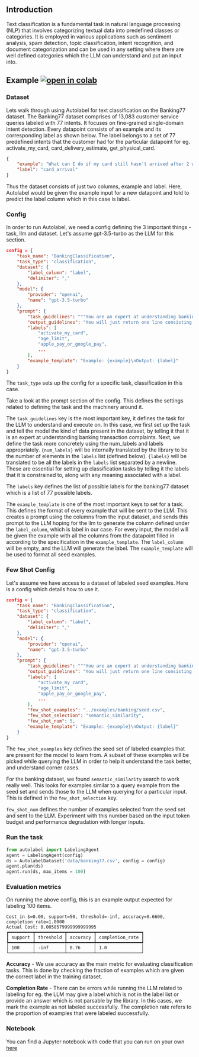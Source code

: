 ## Introduction

Text classification is a fundamental task in natural language processing (NLP) that involves categorizing textual data into predefined classes or categories. It is employed in various applications such as sentiment analysis, spam detection, topic classification, intent recognition, and document categorization and can be used in any setting where there are well defined categories which the LLM can understand and put an input into.

## Example [![open in colab](https://colab.research.google.com/assets/colab-badge.svg)](https://colab.research.google.com/drive/1x_CTOBG8uKV6O4wxsqWfaBL6G88szrDM)

### Dataset

Lets walk through using Autolabel for text classification on the Banking77 dataset. The Banking77 dataset comprises of 13,083 customer service queries labeled with 77 intents. It focuses on fine-grained single-domain intent detection. Every datapoint consists of an example and its corresponding label as shown below. The label belongs to a set of 77 predefined intents that the customer had for the particular datapoint for eg. activate_my_card, card_delivery_estimate, get_physical_card.

```json
{
    "example": "What can I do if my card still hasn't arrived after 2 weeks?",
    "label": "card_arrival"
}
```

Thus the dataset consists of just two columns, example and label. Here, Autolabel would be given the example input for a new datapoint and told to predict the label column which in this case is label.

### Config

In order to run Autolabel, we need a config defining the 3 important things - task, llm and dataset. Let's assume gpt-3.5-turbo as the LLM for this section.

```json
config = {
    "task_name": "BankingClassification",
    "task_type": "classification",
    "dataset": {
        "label_column": "label",
        "delimiter": ","
    },
    "model": {
        "provider": "openai",
        "name": "gpt-3.5-turbo"
    },
    "prompt": {
        "task_guidelines": """You are an expert at understanding banking transaction complaints.\nYour job is to correctly label the provided input example into one of the following {num_labels} categories:\n{labels}""",
        "output_guidelines": "You will just return one line consisting of the label for the given example.",
        "labels": [
            "activate_my_card",
            "age_limit",
            "apple_pay_or_google_pay",
            ...
        ],
        "example_template": "Example: {example}\nOutput: {label}"
    }
}
```
The `task_type` sets up the config for a specific task, classification in this case.

Take a look at the prompt section of the config. This defines the settings related to defining the task and the machinery around it.  

The `task_guidelines` key is the most important key, it defines the task for the LLM to understand and execute on. In this case, we first set up the task and tell the model the kind of data present in the dataset, by telling it that it is an expert at understanding banking transaction complaints. Next, we define the task more concretely using the num_labels and labels appropriately. `{num_labels}` will be internally translated by the library to be the number of elements in the `labels` list (defined below).  `{labels}` will be translated to be all the labels in the `labels` list separated by a newline. These are essential for setting up classification tasks by telling it the labels that it is constrained to, along with any meaning associated with a label.  

The `labels` key defines the list of possible labels for the banking77 dataset which is a list of 77 possible labels.  

The `example_template` is one of the most important keys to set for a task. This defines the format of every example that will be sent to the LLM. This creates a prompt using the columns from the input dataset, and sends this prompt to the LLM hoping for the llm to generate the column defined under the `label_column`, which is label in our case. For every input, the model will be given the example with all the columns from the datapoint filled in according to the specification in the `example_template`. The `label_column` will be empty, and the LLM will generate the label. The `example_template` will be used to format all seed examples.  

### Few Shot Config

Let's assume we have access to a dataset of labeled seed examples. Here is a config which details how to use it.

```json
config = {
    "task_name": "BankingClassification",
    "task_type": "classification",
    "dataset": {
        "label_column": "label",
        "delimiter": ","
    },
    "model": {
        "provider": "openai",
        "name": "gpt-3.5-turbo"
    },
    "prompt": {
        "task_guidelines": """You are an expert at understanding banking transaction complaints.\nYour job is to correctly label the provided input example into one of the following {num_labels} categories:\n{labels}""",
        "output_guidelines": "You will just return one line consisting of the label for the given example.",
        "labels": [
            "activate_my_card",
            "age_limit",
            "apple_pay_or_google_pay",
            ...
        ],
        "few_shot_examples": "../examples/banking/seed.csv",
        "few_shot_selection": "semantic_similarity",
        "few_shot_num": 5,
        "example_template": "Example: {example}\nOutput: {label}"
    }
}
```

The `few_shot_examples` key defines the seed set of labeled examples that are present for the model to learn from. A subset of these examples will be picked while querying the LLM in order to help it understand the task better, and understand corner cases.  

For the banking dataset, we found `semantic_similarity` search to work really well. This looks for examples similar to a query example from the seed set and sends those to the LLM when querying for a particular input. This is defined in the `few_shot_selection` key.  

`few_shot_num` defines the number of examples selected from the seed set and sent to the LLM. Experiment with this number based on the input token budget and performance degradation with longer inputs.

### Run the task

```py
from autolabel import LabelingAgent
agent = LabelingAgent(config)
ds = AutolabelDataset('data/banking77.csv', config = config)
agent.plan(ds)
agent.run(ds, max_items = 100)
```

### Evaluation metrics

On running the above config, this is an example output expected for labeling 100 items.
```
Cost in $=0.00, support=50, threshold=-inf, accuracy=0.6600, completion_rate=1.0000
Actual Cost: 0.0058579999999999995
┏━━━━━━━━━┳━━━━━━━━━━━┳━━━━━━━━━━┳━━━━━━━━━━━━━━━━━┓
┃ support ┃ threshold ┃ accuracy ┃ completion_rate ┃
┡━━━━━━━━━╇━━━━━━━━━━━╇━━━━━━━━━━╇━━━━━━━━━━━━━━━━━┩
│ 100     │ -inf      │ 0.76     │ 1.0             │
└─────────┴───────────┴──────────┴─────────────────┘
```

**Accuracy** - We use accuracy as the main metric for evaluating classification tasks. This is done by checking the fraction of examples which are given the correct label in the training dataset.

**Completion Rate** - There can be errors while running the LLM related to labeling for eg. the LLM may give a label which is not in the label list or provide an answer which is not parsable by the library. In this cases, we mark the example as not labeled successfully. The completion rate refers to the proportion of examples that were labeled successfully.

### Notebook
You can find a Jupyter notebook with code that you can run on your own [here](https://github.com/refuel-ai/autolabel/blob/main/examples/banking/example_banking.ipynb)
